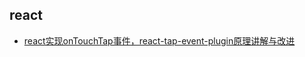 ## react
* [react实现onTouchTap事件，react-tap-event-plugin原理讲解与改进](https://github.com/xuqinggang/blog/issues/1)
